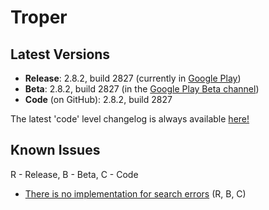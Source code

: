 # Troper
## Latest Versions
* **Release**: 2.8.2, build 2827 (currently in [Google Play](https://play.google.com/store/apps/details?id=ambious.androidtroper))
* **Beta**: 2.8.2, build 2827 (in the [Google Play Beta channel](https://play.google.com/apps/testing/ambious.androidtroper))
* **Code** (on GitHub): 2.8.2, build 2827

The latest 'code' level changelog is always available [here!](https://github.com/eladavron/AndroidTroper2/blob/master/app/src/main/assets/changelog)

## Known Issues
R - Release, B - Beta, C - Code
* [There is no implementation for search errors](https://github.com/eladavron/AndroidTroper2/issues/2/) (R, B, C)